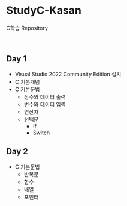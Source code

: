 # StudyC-Kasan
C학습 Repository


<br/>

## Day 1
- Visual Studio 2022 Community Edition 설치
- C 기본개념
- C 기본문법
  - 상수와 데이터 출력
  - 변수와 데이터 입력
  - 연산자
  - 선택문
    - If
    - Switch
 ## Day 2
 - C 기본문법
    - 반복문
    - 함수
    - 배열
    - 포인터
